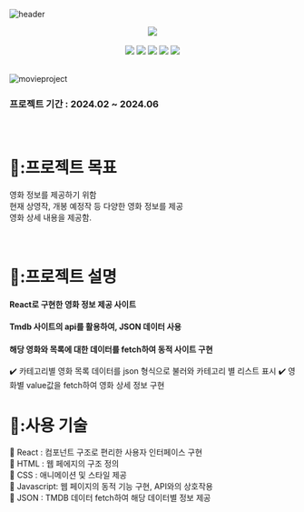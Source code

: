 ![header](https://capsule-render.vercel.app/api?type=venom&color=0:7B68EECD,100:AFEEEE&height=200&text=영화%20정보%20사이트&fontColor=000000&fontSize=50&width=700&fontAlignY=35)

<div align = "center">

<a href="https://sangjihan.github.io/MovieCloud/" target="_blank">
 <img src="https://img.shields.io/badge/SITE-778899?style=for-the-badge&color=000000">
</a>
</div>
<br>

<div align = "center">
    <img src="https://img.shields.io/badge/React-778899?style=for-the-badge&logo=React&logoColor=00BFFF&color=E6E6FA">
    <img src="https://img.shields.io/badge/HTML-0000CD?style=for-the-badge&logo=html5&logoColor=white&color=DC143C">
    <img src="https://img.shields.io/badge/css-ADD8E6?style=for-the-badge&logo=css3&logoColor=00CED1&color=000080">
    <img src="https://img.shields.io/badge/Javascript-90EE90?style=for-the-badge&logo=javascript&logoColor=FFFF00&color=808080">
    <img src="https://img.shields.io/badge/JSON-778899?style=for-the-badge&logo=javascript&logoColor=FF8C00&color=9932CC">
</div>

<br>

![movieproject](https://github.com/SangjiHan/MovieCloud/assets/133099077/814f69e8-6a23-4df6-b8b8-71d5b5268c96)



### 프로젝트 기간 : 2024.02 ~ 2024.06 </div> <br/><br/><br/>  

 # 🚴:프로젝트 목표  
 영화 정보를 제공하기 위함 <br/>
 현재 상영작, 개봉 예정작 등 다양한 영화 정보를 제공 <br/> 
 영화 상세 내용을 제공함. <br/><br/><br/> 

 # 🎥:프로젝트 설명  
 #### React로 구현한 영화 정보 제공 사이트 <br/>
 #### Tmdb 사이트의 api를 활용하여, JSON 데이터 사용 <br/>
 #### 해당 영화와 목록에 대한 데이터를 fetch하여 동적 사이트 구현 <br/> 
 :heavy_check_mark:  카테고리별 영화 목록 데이터를 json 형식으로 불러와 카테고리 별 리스트 표시
 :heavy_check_mark:  영화별 value값을 fetch하여 영화 상세 정보 구현
 
 # 🧰:사용 기술
 :small_blue_diamond:  React : 컴포넌트 구조로 편리한 사용자 인터페이스 구현 <br/>
 :small_blue_diamond:  HTML : 웹 페에지의 구조 정의 <br/>
 :small_blue_diamond:  CSS : 애니메이션 및 스타일 제공 <br/>
 :small_blue_diamond:  Javascript: 웹 페이지의 동적 기능 구현, API와의 상호작용 <br/>
 :small_blue_diamond:  JSON : TMDB 데이터 fetch하여 해당 데이터별 정보 제공 <br/>

